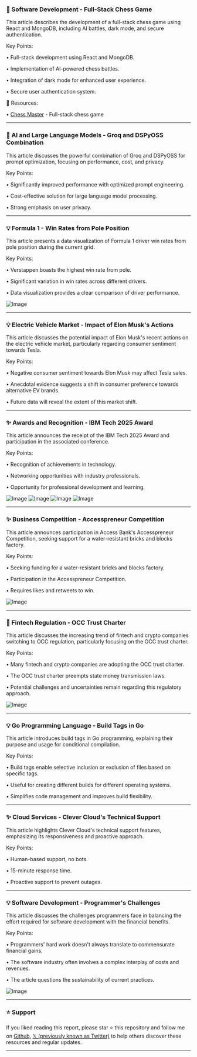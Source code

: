 ### 🤖 Software Development - Full-Stack Chess Game

This article describes the development of a full-stack chess game using React and MongoDB, including AI battles, dark mode, and secure authentication.

Key Points:

• Full-stack development using React and MongoDB.

• Implementation of AI-powered chess battles.

• Integration of dark mode for enhanced user experience.

• Secure user authentication system.


🔗 Resources:

• [Chess Master](https://t.co/qOmBEShrRl) - Full-stack chess game


---
### 🚀 AI and Large Language Models - Groq and DSPyOSS Combination

This article discusses the powerful combination of Groq and DSPyOSS for prompt optimization, focusing on performance, cost, and privacy.

Key Points:

• Significantly improved performance with optimized prompt engineering.

• Cost-effective solution for large language model processing.

• Strong emphasis on user privacy.


---
### 💡 Formula 1 - Win Rates from Pole Position

This article presents a data visualization of Formula 1 driver win rates from pole position during the current grid.

Key Points:

• Verstappen boasts the highest win rate from pole.

• Significant variation in win rates across different drivers.

• Data visualization provides a clear comparison of driver performance.


![Image](https://pbs.twimg.com/media/Gt9kFLaWQAAen23?format=jpg&name=small)

---
### 💡 Electric Vehicle Market - Impact of Elon Musk's Actions

This article discusses the potential impact of Elon Musk's recent actions on the electric vehicle market, particularly regarding consumer sentiment towards Tesla.

Key Points:

• Negative consumer sentiment towards Elon Musk may affect Tesla sales.

• Anecdotal evidence suggests a shift in consumer preference towards alternative EV brands.

• Future data will reveal the extent of this market shift.


---
### ✨ Awards and Recognition - IBM Tech 2025 Award

This article announces the receipt of the IBM Tech 2025 Award and participation in the associated conference.

Key Points:

• Recognition of achievements in technology.

• Networking opportunities with industry professionals.

• Opportunity for professional development and learning.


![Image](https://pbs.twimg.com/media/Gt--6_vWEAAhFhH?format=jpg&name=small)
![Image](https://pbs.twimg.com/media/Gt--6_FbsAATIBT?format=jpg&name=360x360)
![Image](https://pbs.twimg.com/media/Gt--6_IbIAAA1o7?format=jpg&name=360x360)
![Image](https://pbs.twimg.com/media/Gt--6_hXYAArq_h?format=jpg&name=360x360)

---
### ✨ Business Competition - Accesspreneur Competition

This article announces participation in Access Bank's Accesspreneur Competition, seeking support for a water-resistant bricks and blocks factory.

Key Points:

• Seeking funding for a water-resistant bricks and blocks factory.

• Participation in the Accesspreneur Competition.

• Requires likes and retweets to win.


![Image](https://pbs.twimg.com/media/Gt6rHaDW4AA2Y3w?format=jpg&name=small)

---
### 🤖 Fintech Regulation - OCC Trust Charter

This article discusses the increasing trend of fintech and crypto companies switching to OCC regulation, particularly focusing on the OCC trust charter.

Key Points:

• Many fintech and crypto companies are adopting the OCC trust charter.

• The OCC trust charter preempts state money transmission laws.

• Potential challenges and uncertainties remain regarding this regulatory approach.


![Image](https://pbs.twimg.com/tweet_video_thumb/Gt9_ynIWIAA9jel.jpg)

---
### 💡 Go Programming Language - Build Tags in Go

This article introduces build tags in Go programming, explaining their purpose and usage for conditional compilation.

Key Points:

• Build tags enable selective inclusion or exclusion of files based on specific tags.

• Useful for creating different builds for different operating systems.

• Simplifies code management and improves build flexibility.


---
### ✨ Cloud Services - Clever Cloud's Technical Support

This article highlights Clever Cloud's technical support features, emphasizing its responsiveness and proactive approach.

Key Points:

• Human-based support, no bots.

• 15-minute response time.

• Proactive support to prevent outages.


---
### 💡 Software Development - Programmer's Challenges

This article discusses the challenges programmers face in balancing the effort required for software development with the financial benefits.


Key Points:

• Programmers' hard work doesn't always translate to commensurate financial gains.

• The software industry often involves a complex interplay of costs and revenues.

• The article questions the sustainability of current practices.


![Image](https://pbs.twimg.com/media/Gt8WoxcWkAAzw-i?format=jpg&name=small)


---

### ⭐️ Support

If you liked reading this report, please star ⭐️ this repository and follow me on [Github](https://github.com/Drix10), [𝕏 (previously known as Twitter)](https://x.com/DRIX_10_) to help others discover these resources and regular updates.

---